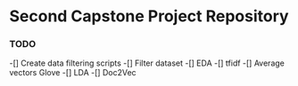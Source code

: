 # Second Capstone Project Repository

### TODO
-[] Create data filtering scripts
-[] Filter dataset
-[] EDA
-[] tfidf
-[] Average vectors Glove
-[] LDA
-[] Doc2Vec
